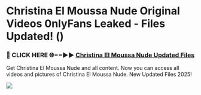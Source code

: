 # Christina El Moussa Nude Original Videos 0nlyFans Leaked - Files Updated! ()

<h3>🔴 CLICK HERE 🌐==►► <a href="https://tinyurl.com/2p9ay9w9" rel="nofollow">Christina El Moussa Nude Updated Files</a></h3>

Get Christina El Moussa Nude and all content. Now you can access all videos and pictures of Christina El Moussa Nude. New Updated Files 2025!

[![](https://i.imgur.com/KQgVmj3.gif)](https://tinyurl.com/2p9ay9w9)
